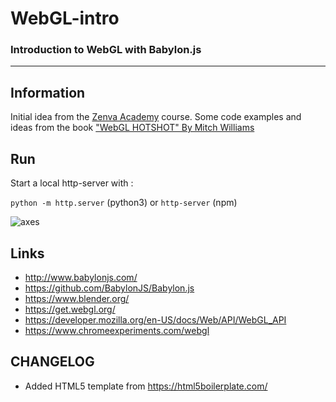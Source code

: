 # WebGL-intro
### Introduction to WebGL with Babylon.js

---

## Information
Initial idea from the [Zenva Academy](https://academy.zenva.com/course/3d-programming-with-webgl-and-babylon-js-for-beginners/)
course.
Some code examples and ideas from the book ["WebGL HOTSHOT" By Mitch Williams](https://www.packtpub.com/web-development/webgl-hotshot)


## Run
Start a local http-server with :

`python -m http.server` (python3) or 
`http-server` (npm)


![axes](https://github.com/glls/webGL-intro/blob/master/assets/images/babylonjs%20coordinates.png?raw=true)


## Links
* http://www.babylonjs.com/
* https://github.com/BabylonJS/Babylon.js
* https://www.blender.org/
* https://get.webgl.org/
* https://developer.mozilla.org/en-US/docs/Web/API/WebGL_API
* https://www.chromeexperiments.com/webgl

## CHANGELOG
* Added HTML5 template from https://html5boilerplate.com/

